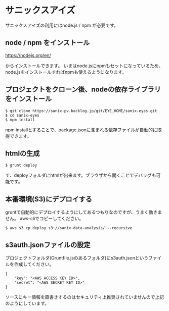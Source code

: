 # サニックスアイズ
サニックスアイズの利用にはnode.js / npm が必要です。
## node / npm をインストール
https://nodejs.org/en/

からインストールできます。
いまはnode.jsにnpmもセットになっているため、node.jsをインストールすればnpmも使えるようになります。

## プロジェクトをクローン後、nodeの依存ライブラリをインストール

```
$ git clone https://sanix-pv.backlog.jp/git/EYE_HOME/sanix-eyes.git
$ cd sanix-eyes
$ npm install
```
npm installとすることで、package.jsonに含まれる依存ファイルが自動的に取得できます。

## htmlの生成

```
$ grunt deploy
```
で、deployフォルダにhtmlが出来ます。ブラウザから開くことでデバッグも可能です。

## 本番環境(S3)にデプロイする

gruntで自動的にデプロイするようにしてあるつもりなのですが、うまく動きません。
aws-cliでコピーしてください。

```
$ aws s3 cp deploy s3://sanix-data-analysis/ --recursive
```

## s3auth.jsonファイルの設定

プロジェクトフォルダ(Gruntfile.jsのあるフォルダ)にs3auth.jsonというファイルを作成してください。
```
{
	"key": "<AWS ACCESS KEY ID>",
	"secret": "<AWS SECRET KEY ID>"
}
```
ソースにキー情報を直書きするのはセキュリティ上推奨されていませんので上記のようにしています。